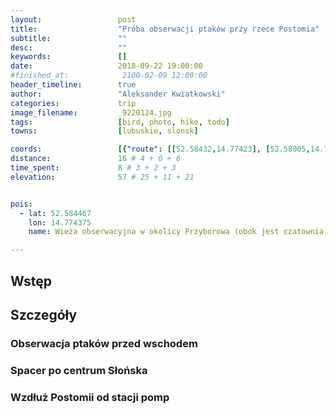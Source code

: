 ```yaml
---
layout:                 post
title:                  "Próba obserwacji ptaków przy rzece Postomia"
subtitle:               ""
desc:                   ""
keywords:               []
date:                   2018-09-22 19:00:00
#finished_at:            2100-02-09 12:00:00
header_timeline:        true
author:                 "Aleksander Kwiatkowski"
categories:             trip
image_filename:         _9220124.jpg
tags:                   [bird, photo, hike, todo]
towns:                  [lubuskie, slonsk]

coords:                 [{"route": [[52.58432,14.77423], [52.58005,14.74711]], "type": "hike"}, {"route": [[52.57587,14.81131], [52.56982,14.80427], [52.56335,14.80522]], "type": "hike"}]
distance:               16 # 4 + 6 + 6
time_spent:             8 # 3 + 2 + 3
elevation:              57 # 25 + 11 + 21


pois:
  - lat: 52.584467
    lon: 14.774375
    name: Wieża obserwacyjna w okolicy Przyborowa (obok jest czatownia)

---
```



## Wstęp

## Szczegóły

### Obserwacja ptaków przed wschodem

### Spacer po centrum Słońska

### Wzdłuż Postomii od stacji pomp

<!--

TODO:

* do sprawdzenia rowerem: Młodasko, Podrzewie, jeziora przed Luboszem, kopalnia i okolica na południe od Prusim, okolice Gorzyń-Kamionna na południe od Międzychodu

-->
